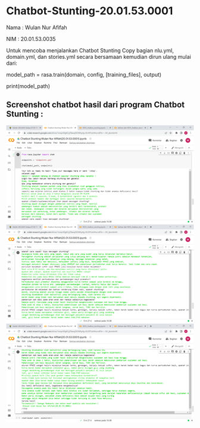 # Chatbot-Stunting-20.01.53.0001
Nama : Wulan Nur Afifah 

NIM : 20.01.53.0035 

Untuk mencoba menjalankan Chatbot Stunting Copy bagian nlu.yml, domain.yml, dan stories.yml secara bersamaan kemudian dirun ulang mulai dari:

model_path = rasa.train(domain, config, [training_files], output)

print(model_path)

## Screenshot chatbot hasil dari program Chatbot Stunting :
![Tampilan](https://github.com/wulannurafifah/Chatbot-Stunting-20.01.53.0001/blob/main/Screenshot%20Hasil%20Program%20Chatbot%20Stunting/Chatbot%20Stunting%20Wulan%20Nur%20Afifah(20.01.53.0001).ipynb%20-%20Colaboratory%20-%20Google%20Chrome%2027_12_2022%2010_38_56.png)
![Tampilan](https://github.com/wulannurafifah/Chatbot-Stunting-20.01.53.0001/blob/main/Screenshot%20Hasil%20Program%20Chatbot%20Stunting/Chatbot%20Stunting%20Wulan%20Nur%20Afifah(20.01.53.0001).ipynb%20-%20Colaboratory%20-%20Google%20Chrome%2027_12_2022%2010_39_16.png)
![Tampilan](https://github.com/wulannurafifah/Chatbot-Stunting-20.01.53.0001/blob/main/Screenshot%20Hasil%20Program%20Chatbot%20Stunting/Chatbot%20Stunting%20Wulan%20Nur%20Afifah(20.01.53.0001).ipynb%20-%20Colaboratory%20-%20Google%20Chrome%2027_12_2022%2010_39_43.png)
